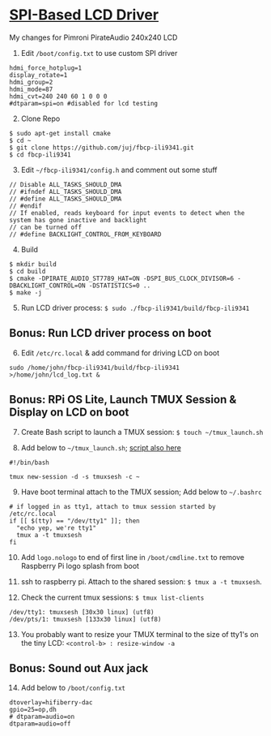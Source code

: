 # [SPI-Based LCD Driver](https://github.com/juj/fbcp-ili9341)
My changes for Pimroni PirateAudio 240x240 LCD

1. Edit `/boot/config.txt` to use custom SPI driver
```
hdmi_force_hotplug=1
display_rotate=1
hdmi_group=2
hdmi_mode=87
hdmi_cvt=240 240 60 1 0 0 0
#dtparam=spi=on #disabled for lcd testing
```

2. Clone Repo
```
$ sudo apt-get install cmake
$ cd ~
$ git clone https://github.com/juj/fbcp-ili9341.git
$ cd fbcp-ili9341
```

3. Edit `~/fbcp-ili9341/config.h` and comment out some stuff
```
// Disable ALL_TASKS_SHOULD_DMA
// #ifndef ALL_TASKS_SHOULD_DMA
// #define ALL_TASKS_SHOULD_DMA
// #endif
// If enabled, reads keyboard for input events to detect when the system has gone inactive and backlight
// can be turned off
// #define BACKLIGHT_CONTROL_FROM_KEYBOARD
```

4. Build 
```
$ mkdir build
$ cd build
$ cmake -DPIRATE_AUDIO_ST7789_HAT=ON -DSPI_BUS_CLOCK_DIVISOR=6 -DBACKLIGHT_CONTROL=ON -DSTATISTICS=0 ..
$ make -j
```

5. Run LCD driver process: `$ sudo ./fbcp-ili9341/build/fbcp-ili9341`

## Bonus: Run LCD driver process on boot

6. Edit `/etc/rc.local` & add command for driving LCD on boot
```
sudo /home/john/fbcp-ili9341/build/fbcp-ili9341 >/home/john/lcd_log.txt &
```

## Bonus: RPi OS Lite, Launch TMUX Session & Display on LCD on boot

7. Create Bash script to launch a TMUX session: `$ touch ~/tmux_launch.sh`

8. Add below to `~/tmux_launch.sh`;  [script also here](<./tmux_launch.sh>)
```
#!/bin/bash

tmux new-session -d -s tmuxsesh -c ~
```

9. Have boot terminal attach to the TMUX session; Add below to `~/.bashrc`
```
# if logged in as tty1, attach to tmux session started by /etc/rc.local
if [[ $(tty) == "/dev/tty1" ]]; then
  "echo yep, we're tty1"
  tmux a -t tmuxsesh
fi
```

10. Add `logo.nologo` to end of first line in `/boot/cmdline.txt` to remove Raspberry Pi logo splash from boot

11. ssh to raspberry pi. Attach to the shared session: `$ tmux a -t tmuxsesh`.
12. Check the current tmux sessions: `$ tmux list-clients`
```
/dev/tty1: tmuxsesh [30x30 linux] (utf8)
/dev/pts/1: tmuxsesh [133x30 linux] (utf8)
```
13. You probably want to resize your TMUX terminal to the size of tty1's on the tiny LCD: `<control-b> : resize-window -a`

## Bonus: Sound out Aux jack

14. Add below to `/boot/config.txt`
```
dtoverlay=hifiberry-dac
gpio=25=op,dh
# dtparam=audio=on
dtparam=audio=off
```